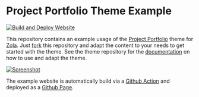 # Project Portfolio Theme Example

[![Build and Deploy Website](https://github.com/awinterstein/zola-theme-project-portfolio-example/actions/workflows/deploy.yml/badge.svg)](https://github.com/awinterstein/zola-theme-project-portfolio-example/actions/workflows/deploy.yml)

This repository contains an example usage of the [Project Portfolio](https://github.com/awinterstein/zola-theme-project-portfolio) theme for [Zola](https://www.getzola.org/). Just [fork](https://github.com/awinterstein/zola-theme-project-portfolio-example/fork) this repository and adapt the content to your needs to get started with the theme. See the theme repository for the [documentation](https://github.com/awinterstein/zola-theme-project-portfolio/) on how to use and adapt the theme.

[![Screenshot](screenshot.png)](https://awinterstein.github.io/zola-theme-project-portfolio-example/)

The example website is automatically build via a [Github Action](https://github.com/awinterstein/zola-theme-project-portfolio-example/actions) and deployed as a [Github Page](https://awinterstein.github.io/zola-theme-project-portfolio-example/).
